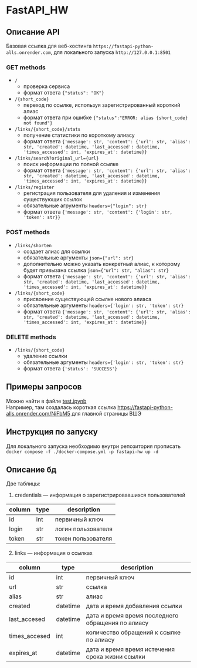 # FastAPI_HW
## Описание API
Базовая ссылка для веб-хостинга `https://fastapi-python-alls.onrender.com`, для локального запуска `http://127.0.0.1:8501`
### GET methods
- `/`
  - проверка сервиса
  - формат ответа `{"status": "OK"}`
- `/{short_code}`
  - переход по ссылке, используя зарегистрированный короткий алиас
  - формат ответа при ошибке `{"status":"ERROR: alias {short_code} not found"}`
- `/links/{short_code}/stats`
  - получение статистики по короткому алиасу
  - формат ответа `{'message': str, 'content': {'url': str, 'alias': str, 'created': datetime, 'last_accessed': datetime, 'times_accessed': int, 'expires_at': datetime}}`
- `/links/search?original_url={url}`
  - поиск информации по полной ссылке
  - формат ответа `{'message': str, 'content': {'url': str, 'alias': str, 'created': datetime, 'last_accessed': datetime, 'times_accessed': int, 'expires_at': datetime}}`
- `/links/register`
  - регистрация пользователя для удаления и изменения существующих ссылок
  - обязательные агрументы `headers={"login": str}`
  - формат ответа `{'message': str, 'content': {'login': str, 'token': str}}`
### POST methods
- `/links/shorten`
  - создает алиас для ссылки
  - обязательные аргументы `json={"url": str}`
  - дополнительно можно указать конкретный алиас, к которому будет привызана ссылка `json={"url": str, "alias": str}`
  - формат ответа `{'message': str, 'content': {'url': str, 'alias': str, 'created': datetime, 'last_accessed': datetime, 'times_accessed': int, 'expires_at': datetime}}`
- `/links/{short_code}`
  - присвоение существующей ссылке нового алиаса
  - обязательные аргументы `headers={'login': str, 'token': str}`
  - формат ответа `{'message': str, 'content': {'url': str, 'alias': str, 'created': datetime, 'last_accessed': datetime, 'times_accessed': int, 'expires_at': datetime}}`
### DELETE methods
- `/links/{short_code}`
  - удаление ссылки
  - обязательные аргументы `headers={'login': str, 'token': str}`
  - формат ответа `{'status': 'SUCCESS'}`
## Примеры запросов
Можно найти в файле [test.ipynb](test.ipynb)\
Например, там создалась короткая ссылка https://fastapi-python-alls.onrender.com/NiFbM5 для главной страницы ВШЭ
## Инструкция по запуску
Для локального запуска необходимо внутри репозитория прописать `docker compose -f ./docker-compose.yml -p fastapi-hw up -d`
## Описание бд
Две таблицы:
1. credentials — информация о зарегистрировавшихся пользователей

| column | type | description |
| ---------- | -------- | ---------------------------------------------|
| id | int | первичный ключ |
| login | str | логин пользователя |
| token | str | токен пользователя |

2. links — информация о ссылках

| column | type | description |
| ---------- | -------- | ---------------------------------------------|
| id | int | первичный ключ |
| url | str | ссылка |
| alias | str | алиас |
| created | datetime | дата и время добавления ссылки |
| last_accesed | datetime | дата и время время последнего обращения по алиасу |
| times_accesed | int | количество обращений к ссылке по алиасу |
| expires_at | datetime | дата и время время истечения срока жизни ссылки |

